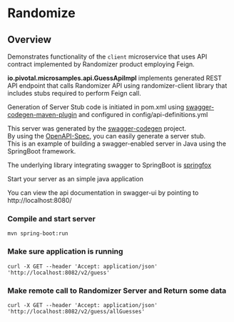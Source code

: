 # Randomize

## Overview 

Demonstrates functionality of the `client` microservice that uses API contract implemented
by Randomizer product employing Feign.  

**io.pivotal.microsamples.api.GuessApiImpl** implements generated REST API endpoint that calls
Randomizer API using randomizer-client library that includes stubs required to perform Feign call.

Generation of Server Stub code is initiated in pom.xml using [swagger-codegen-maven-plugin](https://github.com/swagger-api/swagger-codegen/tree/master/modules/swagger-codegen-maven-plugin)
and configured in config/api-definitions.yml

This server was generated by the [swagger-codegen](https://github.com/swagger-api/swagger-codegen) project.  
By using the [OpenAPI-Spec](https://github.com/swagger-api/swagger-core), you can easily generate a server stub.  
This is an example of building a swagger-enabled server in Java using the SpringBoot framework.  

The underlying library integrating swagger to SpringBoot is [springfox](https://github.com/springfox/springfox)  

Start your server as an simple java application  

You can view the api documentation in swagger-ui by pointing to  
http://localhost:8080/  

### Compile and start server

```shell
mvn spring-boot:run
```

### Make sure application is running

```shell
curl -X GET --header 'Accept: application/json' 'http://localhost:8082/v2/guess'
```

### Make remote call to Randomizer Server and Return some data

```shell
curl -X GET --header 'Accept: application/json' 'http://localhost:8082/v2/guess/allGuesses'
```
